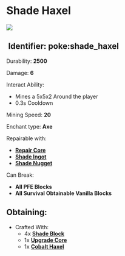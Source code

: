 # Shade Haxel

![](https://github.com/ItsMePok/PFE/assets/136857747/b09458ed-42e9-4649-af15-41bae47db3d7)

## <img src="https://minecraft.wiki/images/Name_Tag_JE2_BE2.png?cbdc1" alt="" data-size="line"> Identifier: **poke:shade\_haxel**

Durability: **2500**

Damage: **6**

Interact Ability:

* Mines a 5x5x2 Around the player
* 0.3s Cooldown

Mining Speed: **20**

Enchant type: **Axe**

Repairable with:

* [**Repair Core**](https://pfewiki.gitbook.io/home/items/cores/repair-core)
* [**Shade Ingot**](https://github.com/ItsMePok/PFE/wiki/Shade-Ingot)
* [**Shade Nugget**](https://github.com/ItsMePok/PFE/wiki/Shade-Nugget)

Can Break:

* **All PFE Blocks**
* **All Survival Obtainable Vanilla Blocks**

## Obtaining:

* Crafted With:
  * 4x [**Shade Block**](https://github.com/ItsMePok/PFE/wiki/Shade-Block)
  * 1x [**Upgrade Core**](https://pfewiki.gitbook.io/home/items/cores/upgrade-core)
  * 1x [**Cobalt Haxel**](https://github.com/ItsMePok/PFE/wiki/Cobalt-Haxel)
